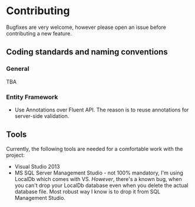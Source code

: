 # Contributing

Bugfixes are very welcome, however please open an issue before contributing a new feature.

## Coding standards and naming conventions

### General

TBA

### Entity Framework

* Use Annotations over Fluent API. The reason is to reuse annotations for server-side validation.

## Tools

Currently, the following tools are needed for a comfortable work with the project:
* Visual Studio 2013
* MS SQL Server Management Studio - not 100% mandatory, I'm using LocalDb which comes with VS. *However*, there's a known bug,
when you can't drop your LocalDb database even when you delete the actual database file. Most robust way I know is to drop it
from SQL Management Studio.
